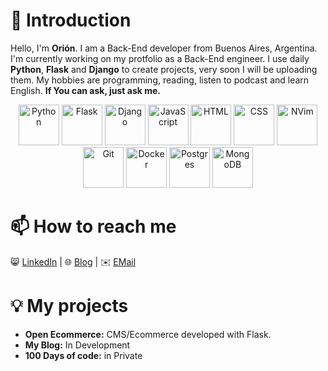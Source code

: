 # 👋 Introduction
Hello, I'm **Orión**. I am a Back-End developer from Buenos Aires, Argentina. 
I'm currently working on my protfolio as a Back-End engineer.
I use daily **Python**, **Flask** and **Django** to create projects, very soon I will be uploading them.
My hobbies are programming, reading, listen to podcast and learn English.
**If You can ask, just ask me.**


<p align="center">
  <img src="https://cdn.jsdelivr.net/gh/devicons/devicon/icons/python/python-original.svg" alt="Python" width="65" height="65">
  <img src="https://cdn.jsdelivr.net/gh/devicons/devicon/icons/flask/flask-original.svg" alt="Flask" width="65" height="65">
  <img src="https://cdn.jsdelivr.net/gh/devicons/devicon/icons/django/django-original.svg" alt="Django" width="65" height="65">
  <img src="https://cdn.jsdelivr.net/gh/devicons/devicon/icons/javascript/javascript-original.svg" alt="JavaScript" width="65" height="65">
  <img src="https://cdn.jsdelivr.net/gh/devicons/devicon/icons/html5/html5-original.svg" alt="HTML" width="65" height="65">
  <img src="https://cdn.jsdelivr.net/gh/devicons/devicon/icons/css3/css3-original.svg" alt="CSS" width="65" height="65">
  <img src="https://cdn.jsdelivr.net/gh/devicons/devicon/icons/vim/vim-original.svg" alt="NVim" width="65" height="65">
  <img src="https://cdn.jsdelivr.net/gh/devicons/devicon/icons/git/git-original.svg" alt="Git" width="65" height="65">
  <img src="https://cdn.jsdelivr.net/gh/devicons/devicon/icons/docker/docker-original.svg" alt="Docker" width="65" height="65">
  <img src="https://cdn.jsdelivr.net/gh/devicons/devicon/icons/postgresql/postgresql-original.svg" alt="Postgres" width="65" height="65">
  <img src="https://cdn.jsdelivr.net/gh/devicons/devicon/icons/mongodb/mongodb-original.svg" alt="MongoDB" width="65" height="65">
</p>

# 📫 How to reach me
😸 [LinkedIn](https://github.com/27b#Comming-Soon) |
🌐 [Blog](https://github.com/27b#Comming-Soon) |
✉️ [EMail](https://github.com/27b#Comming-Soon)

# 💡 My projects
- **Open Ecommerce:** CMS/Ecommerce developed with Flask.
- **My Blog:** In Development
- **100 Days of code:** in Private


<!--
**27b/27b** is a ✨ _special_ ✨ repository because its `README.md` (this file) appears on your GitHub profile.

Here are some ideas to get you started:

- 🔭 I’m currently working on ...
- 🌱 I’m currently learning ...
- 👯 I’m looking to collaborate on ...
- 🤔 I’m looking for help with ...
- 💬 Ask me about ...
- 📫 How to reach me: ...
- 😄 Pronouns: ...
- ⚡ Fun fact: ...
-->
